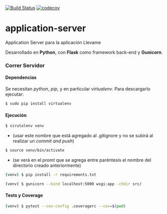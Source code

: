 [![Build Status](https://travis-ci.org/llevame/application-server.svg?branch=master)](https://travis-ci.org/llevame/application-server) [![codecov](https://codecov.io/gh/llevame/application-server/branch/master/graph/badge.svg)](https://codecov.io/gh/llevame/application-server)

# application-server

Application Server para la aplicación Llevame

Desarrollado en **Python**, con **Flask** como framework back-end y **Gunicorn**.

### Correr Servidor

#### Dependencias

Se necesitan *python*, *pip*, y en particular *virtualenv*.
Para descargarlo ejecutar:

```bash
$ sudo pip install virtualenv
```

#### Ejecución

```bash
$ virutalenv venv
```
- (usar este nombre que está agregado al .gitignore y no se subirá al realizar un *commit and push*)

```bash
$ source venv/bin/activate
```
- (se verá en el *promt* que se agrega entre paréntesis el nombre del directorio creado anteriormente)

```bash
(venv) $ pip install -r requirements.txt
```
```bash
(venv) $ gunicorn --bind localhost:5000 wsgi:app -chdir src/
```
#### Tests y Coverage

```bash
(venv) $ pytest --cov-config .coveragerc --cov=$(pwd)
```

